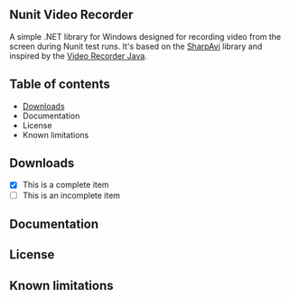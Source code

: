 ## Nunit Video Recorder 

A simple .NET library for Windows designed for recording video from the screen during Nunit test runs. It's based on the [SharpAvi](https://github.com/baSSiLL/SharpAvi) library and inspired by the [Video Recorder Java](https://github.com/SergeyPirogov/video-recorder-java).

## Table of contents
* [Downloads](#downloads)
* Documentation
* License
* Known limitations

## Downloads
- [x] This is a complete item
- [ ] This is an incomplete item

## Documentation

## License

## Known limitations
